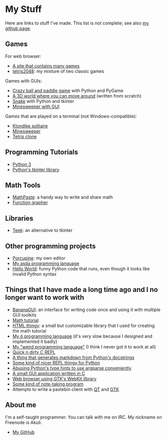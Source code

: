 # My Stuff

Here are links to stuff I've made. This list is not complete; see also
[my github page](https://github.com/Akuli).

## Games

For web browser:
- [A site that contains many games](https://akuli.github.io/html-games/)
- [tetris2048](https://akuli.github.io/tetris2048): my mixture of two classic games

Games with GUIs:
- [Crazy ball and paddle game](https://github.com/Akuli/ball-and-paddle) with Python and PyGame
- [A 3D world where you can move around](https://github.com/Akuli/3dthingy) (written from scratch)
- [Snake](https://github.com/Akuli/snake) with Python and tkinter
- [Minesweeper with GUI](https://github.com/Akuli/minesweeper)

Games that are played on a terminal (not Windows-compatible):
- [Klondike solitaire](https://github.com/Akuli/curses-klondike)
- [Minesweeper](https://github.com/Akuli/curses-minesweeper)
- [Tetris clone](https://github.com/Akuli/tetris-clone)

## Programming Tutorials
- [Python 3](https://github.com/Akuli/python-tutorial)
- [Python's tkinter library](https://github.com/Akuli/tkinter-tutorial)

## Math Tools
- [MathPaste](https://akuli.github.io/mathpaste): a handy way to write and share math
- [Function grapher](https://akuli.github.io/grapher)

## Libraries
- [Teek](https://github.com/Akuli/teek): an alternative to tkinter

## Other programming projects
- [Porcupine](https://github.com/Akuli/porcupine): my own editor
- [My asda programming language](https://github.com/Akuli/asda)
- [Hello World](https://github.com/Akuli/hello-world): funny Python code that runs, even though it looks like invalid Python syntax

## Things that I have made a long time ago and I no longer want to work with
- [BananaGUI](https://github.com/Akuli/BananaGUI): an interface for writing code once and using it with multiple GUI toolkits
- [Math tutorial](https://akuli.github.io/math-tutorial)
- [HTML thingy](https://github.com/Akuli/htmlthingy): a small but customizable library that I used for creating the math tutorial
- [My ö programming language](https://github.com/Akuli/odotdot) (it's very slow because I designed and implemented it badly)
- [My "weird programming language"](https://github.com/Akuli/weird-language) (I think I never got it to work at all)
- [Quick n dirty C REPL](https://github.com/Akuli/stupid-c-repl)
- [A thing that generates markdown from Python's docstrings](https://github.com/Akuli/bananadoc)
- [Some kind of nicer REPL thingy for Python](https://github.com/Akuli/bananadbg)
- [Abusing Python's type hints to use argparse conveniently](https://github.com/Akuli/autoparse)
- [A small GUI application written in C](https://github.com/Akuli/gtk-reminder)
- [Web browser using GTK's WebKit library](https://github.com/Akuli/webbrowser)
- [Some kind of note-taking program](https://github.com/Akuli/the-simple-noteprogram)
- Attempts to write a pastebin client with [QT](https://github.com/Akuli/qastetray) and [GTK](https://github.com/Akuli/pastetray)

## About me

I'm a self-taught programmer. You can talk with me on IRC. My nickname
on Freenode is Akuli.

- [My GitHub](https://github.com/Akuli/)
